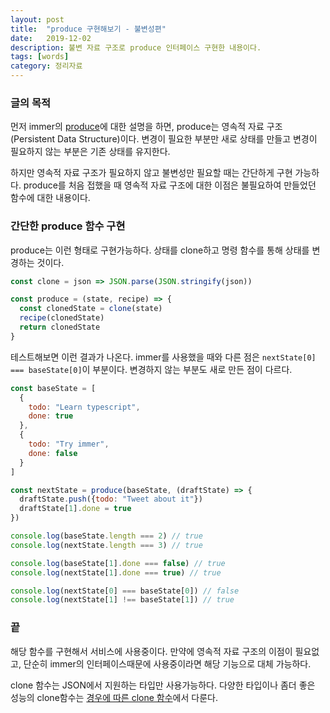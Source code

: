 ```yaml
---
layout: post
title:  "produce 구현해보기 - 불변성편"
date:   2019-12-02
description: 불변 자료 구조로 produce 인터페이스 구현한 내용이다. 
tags: [words]
category: 정리자료
---
```

### 글의 목적
먼저 immer의 [produce](https://immerjs.github.io/immer/docs/produce)에 대한 설명을 하면, produce는 영속적 자료 구조(Persistent Data Structure)이다. 변경이 필요한 부분만 새로 상태를 만들고 변경이 필요하지 않는 부분은 기존 상태를 유지한다.

하지만 영속적 자료 구조가 필요하지 않고 불변성만 필요할 때는 간단하게 구현 가능하다. produce를 처음 접했을 때 영속적 자료 구조에 대한 이점은 불필요하여 만들었던 함수에 대한 내용이다.

### 간단한 produce 함수 구현
produce는 이런 형태로 구현가능하다. 상태를 clone하고 명령 함수를 통해 상태를 변경하는 것이다.
```js
const clone = json => JSON.parse(JSON.stringify(json))

const produce = (state, recipe) => {
  const clonedState = clone(state)
  recipe(clonedState)
  return clonedState
}
```

테스트해보면 이런 결과가 나온다. immer를 사용했을 때와 다른 점은 `nextState[0] === baseState[0]`이 부분이다. 변경하지 않는 부분도 새로 만든 점이 다르다.
```js
const baseState = [
  {
    todo: "Learn typescript",
    done: true
  },
  {
    todo: "Try immer",
    done: false
  }
]

const nextState = produce(baseState, (draftState) => {
  draftState.push({todo: "Tweet about it"})
  draftState[1].done = true
})

console.log(baseState.length === 2) // true
console.log(nextState.length === 3) // true

console.log(baseState[1].done === false) // true
console.log(nextState[1].done === true) // true

console.log(nextState[0] === baseState[0]) // false
console.log(nextState[1] !== baseState[1]) // true
```

### 끝
해당 함수를 구현해서 서비스에 사용중이다. 만약에 영속적 자료 구조의 이점이 필요없고, 단순히 immer의 인터페이스때문에 사용중이라면 해당 기능으로 대체 가능하다.

clone 함수는 JSON에서 지원하는 타입만 사용가능하다. 다양한 타입이나 좀더 좋은 성능의 clone함수는 [경우에 따른 clone 함수](경우에-따른-clone-함수)에서 다룬다.
